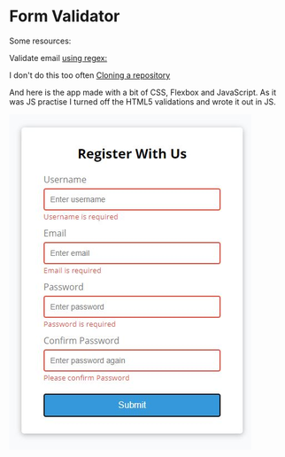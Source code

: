 # Form Validator

Some resources:

Validate email [using regex:](https://stackoverflow.com/questions/46155/how-to-validate-an-email-address-in-javascript)

I don't do this too often [Cloning a repository](https://docs.github.com/en/free-pro-team@latest/github/creating-cloning-and-archiving-repositories/cloning-a-repository)

And here is the app made with a bit of CSS, Flexbox and JavaScript.  As it was JS practise I turned off the HTML5 validations and wrote it out in JS.

![screenshot of the app](./img/app-1.JPG)
